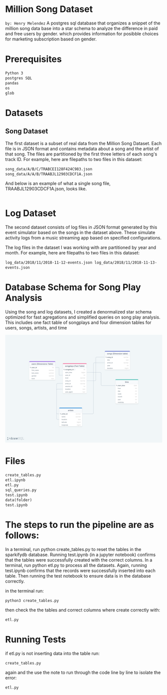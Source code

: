 # Million Song Dataset
```by: Henry Melendez```
A postgres sql database that organizes a snippet of the million song data base into a star schema to analyze the difference in paid and free users by gender. which provides information for posibble choices for marketing subscription based on gender.

# Prerequisites
``` 
Python 3
postgres SQL
pandas
os
glob
```

# Datasets
## Song Dataset
The first dataset is a subset of real data from the Million Song Dataset. Each file is in JSON format and contains metadata about a song and the artist of that song. The files are partitioned by the first three letters of each song's track ID. For example, here are filepaths to two files in this dataset:
```
song_data/A/B/C/TRABCEI128F424C983.json song_data/A/A/B/TRAABJL12903CDCF1A.json
```

And below is an example of what a single song file, TRAABJL12903CDCF1A.json, looks like.

``` {"num_songs": 1, "artist_id": "ARJIE2Y1187B994AB7", "artist_latitude": null, "artist_longitude": null, "artist_location": "", "artist_name": "Line Renaud", "song_id": "SOUPIRU12A6D4FA1E1", "title": "Der Kleine Dompfaff", "duration": 152.92036, "year": 0}
```

# Log Dataset
The second dataset consists of log files in JSON format generated by this event simulator based on the songs in the dataset above. These simulate activity logs from a music streaming app based on specified configurations.

The log files in the dataset I was working with are partitioned by year and month. For example, here are filepaths to two files in this dataset:
```
log_data/2018/11/2018-11-12-events.json log_data/2018/11/2018-11-13-events.json
```

# Database Schema for Song Play Analysis
Using the song and log datasets, I created a denormalized star schema optimized for fast agregations and simplified queries on song play analysis. This includes one fact table of songplays and four dimension tables for users, songs, artists, and time

![alt text](drawSQL-export-2021-03-19_21_08.png)



# Files
```
create_tables.py
etl.ipynb
etl.py
sql_queries.py
test.ipynb
data(folder)
test.ipynb
```
# The steps to run the pipeline are as follows:

In a terminal, run python create_tables.py to reset the tables in the sparkifydb database.
Running test.ipynb (in a jupyter notebook) confirms that the tables were successfully created with the correct columns.
In a terminal, run python etl.py to process all the datasets.
Again, running test.ipynb confirms that the records were successfully inserted into each table.
Then running the test notebook to ensure data is in the database correctly.

in the terminal run:

```
python3 create_tables.py
```
then check the the tables and correct columns where create correctly with:
```
etl.py
```

# Running Tests

if etl.py is not inserting data into the table run:
```
create_tables.py
```
again and the use the note to run through the code line by line to isolate the error:
```
etl.py
```